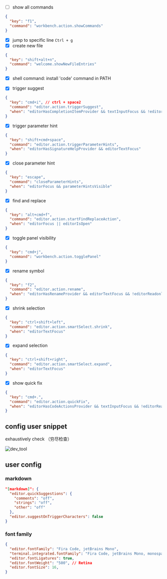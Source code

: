 - [ ] show all commands

```json
{
  "key": "f1",
  "command": "workbench.action.showCommands"
}
```



- [x] jump to specific line `Ctrl + g`
- [x] create new file

```json
{
  "key": "shift+alt+n",
  "command": "welcome.showNewFileEntries"
}
```

- [x] shell command: install 'code' command in PATH

- [x] trigger suggest

```json
{
  "key": "cmd+i", // ctrl + space2
  "command": "editor.action.triggerSuggest",
  "when": "editorHasCompletionItemProvider && textInputFocus && !editorReadonly && !suggestWidgetVisible"
}
```

- [x]  trigger parameter hint 

```json
{
  "key": "shift+cmd+space",
  "command": "editor.action.triggerParameterHints",
  "when": "editorHasSignatureHelpProvider && editorTextFocus"
}
```

- [x] close parameter hint

```json
{
  "key": "escape",
  "command": "closeParameterHints",
  "when": "editorFocus && parameterHintsVisible"
}
```



- [x] find and replace



```json
{
  "key": "alt+cmd+f",
  "command": "editor.action.startFindReplaceAction",
  "when": "editorFocus || editorIsOpen"
}
```

- [x] toggle panel visibility

```json
{
  "key": "cmd+j",
  "command": "workbench.action.togglePanel"
}
```

- [x] rename symbol

```json
{
  "key": "f2",
  "command": "editor.action.rename",
  "when": "editorHasRenameProvider && editorTextFocus && !editorReadonly"
}
```

- [x] shrink selection

```json
{
  "key": "ctrl+shift+left",
  "command": "editor.action.smartSelect.shrink",
  "when": "editorTextFocus"
}
```

- [x] expand selection

```json
{
  "key": "ctrl+shift+right",
  "command": "editor.action.smartSelect.expand",
  "when": "editorTextFocus"
}
```



- [x] show quick fix

```json
{
  "key": "cmd+.",
  "command": "editor.action.quickFix",
  "when": "editorHasCodeActionsProvider && textInputFocus && !editorReadonly"
}
```

## config user snippet





exhaustively check （穷尽检查）











![dev_tool](images/dev_tool_shortcut.png)



## user config


### markdown 

```json
"[markdown]": {
  "editor.quickSuggestions": {
    "comments": "off",
    "strings": "off",
    "other": "off"
  },
  "editor.suggestOnTriggerCharacters": false
}
```

### font family

```json
{
  "editor.fontFamily": "Fira Code, jetBrains Mono",
  "terminal.integrated.fontFamily": "Fira Code, jetBrains Mono, monospace",
  "editor.fontLigatures": true,
  "editor.fontWeight": "500", // Retina
  "editor.fontSize": 16, 
}
```